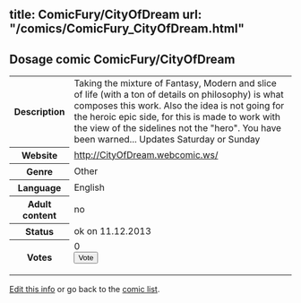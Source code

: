 title: ComicFury/CityOfDream
url: "/comics/ComicFury_CityOfDream.html"
---
Dosage comic ComicFury/CityOfDream
-----------------------------------------

<p id="msg"></p>
<script type="text/javascript">
if (window.location.search === '?edit_info_mail=sent_ok') {
  var elem = document.getElementById("msg");
  elem.innerHTML = 'Edited information sucessfully sent for review, which is usually done daily. Thanks!';
  elem.className = 'ok';
}
</script>
<table class="comicinfo">
<tr>
<th>Description</th><td>Taking the mixture of Fantasy, Modern and slice of life (with a ton of details on philosophy) is what composes this work. Also the idea is not going for the heroic epic side, for this is made to work with the view of the sidelines not the &quot;hero&quot;. You have been warned... Updates Saturday or Sunday</td>
</tr>
<tr>
<th>Website</th><td><a href="http://CityOfDream.webcomic.ws/">http://CityOfDream.webcomic.ws/</a></td>
</tr>
<tr>
<th>Genre</th><td>Other</td>
</tr>
<tr>
<th>Language</th><td>English</td>
</tr>
<tr>
<th>Adult content</th><td>no</td>
</tr>
<tr>
<th>Status</th><td>ok on 11.12.2013</td>
</tr>
<tr>
<th>Votes</th><td>0
<form action="http://gaecounter.appspot.com/count/" method="POST">
<input name="name" type="hidden" value="ComicFury_CityOfDream"/>
<input name="uid" type="hidden" id="voteuid" value=""/>
<input type="submit" value="Vote"/>
</form>
</td>
</tr>
</table>
<script type="text/javascript">
var ua = navigator.userAgent;
document.getElementById("voteuid").value = ua.replace(/[^a-zA-Z0-9\._:]/g , "_");;
</script>

[Edit this info](ComicFury_CityOfDream_edit.html) or go back to the [comic list](../comic-index.html).

